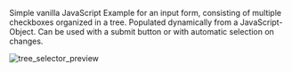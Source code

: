 Simple vanilla JavaScript Example for an input form, consisting of multiple checkboxes organized in a tree. Populated dynamically from a JavaScript-Object.
Can be used with a submit button or with automatic selection on changes. 


![tree_selector_preview](https://user-images.githubusercontent.com/72083489/165262041-ebc05200-eb8e-4c4e-94b5-e214b7202169.gif)
